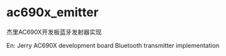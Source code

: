 # ac690x_emitter
杰里AC690X开发板蓝牙发射器实现

En: Jerry AC690X development board Bluetooth transmitter implementation
